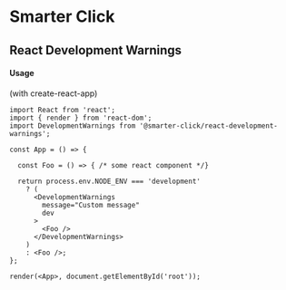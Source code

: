 # Smarter Click

## React Development Warnings

#### Usage

(with create-react-app)

```
import React from 'react';
import { render } from 'react-dom';
import DevelopmentWarnings from '@smarter-click/react-development-warnings';

const App = () => {

  const Foo = () => { /* some react component */}

  return process.env.NODE_ENV === 'development'
    ? (
      <DevelopmentWarnings
        message="Custom message"
        dev
      >
        <Foo />
      </DevelopmentWarnings>
    )
    : <Foo />;
};

render(<App>, document.getElementById('root'));
```
